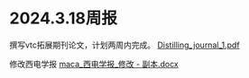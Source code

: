 # 2024.3.18周报

撰写vtc拓展期刊论文，计划两周内完成。
[Distilling_journal_1.pdf](https://github.com/UNIC-Lab/Weekly-Report/files/14629882/Distilling_journal_1.pdf)

修改西电学报
[maca_西电学报_修改 - 副本.docx](https://github.com/UNIC-Lab/Weekly-Report/files/14629908/maca_._.-.docx)
